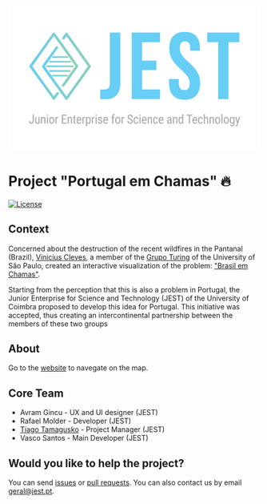 ![](https://raw.githubusercontent.com/jest-uc/img/main/src/head.png)

# Project "Portugal em Chamas" 🔥

[![License](https://img.shields.io/badge/License-MIT-blue.svg)](LICENSE)

## Context

Concerned about the destruction of the recent wildfires in the Pantanal (Brazil), [Vinicius Cleves](https://github.com/vinicius-cleves), a member of the [Grupo Turing](https://github.com/GrupoTuring) of the University of São Paulo, created an interactive visualization of the problem: ["Brasil em Chamas"](https://vinicius-cleves.github.io/brasil-em-chamas/).

Starting from the perception that this is also a problem in Portugal, the Junior Enterprise for Science and Technology (JEST) of the University of Coimbra proposed to develop this idea for Portugal. This initiative was accepted, thus creating an intercontinental partnership between the members of these two groups

## About

Go to the [website](https://jest-uc.github.io/portugal-em-chamas/) to navegate on the map.

## Core Team

* Avram Gincu - UX and UI designer (JEST)
* Rafael Molder - Developer (JEST)
* [Tiago Tamagusko](https://github.com/tamagusko) - Project Manager (JEST)
* Vasco Santos - Main Developer (JEST)

## Would you like to help the project?

You can send [issues](https://github.com/jest-uc/portugal-em-chamas/issues) or [pull requests](https://github.com/jest-uc/portugal-em-chamas/pulls). You can also contact us by email geral@jest.pt.
